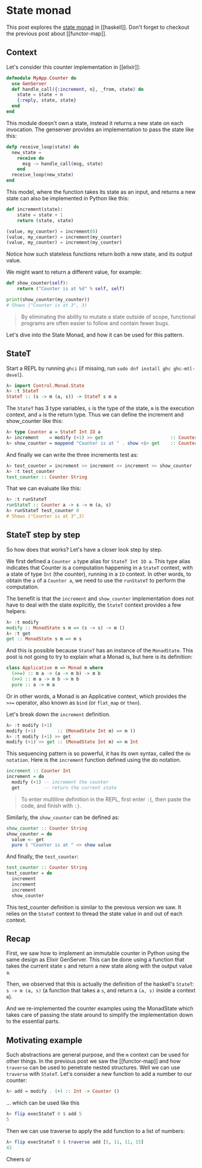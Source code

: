 # State monad

This post explores the [state monad](https://hackage.haskell.org/package/mtl-2.2.2/docs/Control-Monad-State-Lazy.html) in [[haskell]].
Don't forget to checkout the previous post about [[functor-map]].

## Context

Let's consider this counter implementation in [[elixir]]:

```elixir
defmodule MyApp.Counter do
  use GenServer
  def handle_call({:increment, n}, _from, state) do
    state = state + n
    {:reply, state, state}
  end
end
```

This module doesn't own a state, instead it returns a new state on each invocation.
The genserver provides an implementation to pass the state like this:

```elixir
defp receive_loop(state) do
  new_state =
    receive do
      msg -> handle_call(msg, state)
    end
  receive_loop(new_state)
end
```

This model, where the function takes its state as an input, and returns a new state can also be implemented in Python like this:

```python
def increment(state):
    state = state + 1
    return (state, state)

(value, my_counter) = increment(0)
(value, my_counter) = increment(my_counter)
(value, my_counter) = increment(my_counter)
```

Notice how such stateless functions return both a new state, and its output value.

We might want to return a different value, for example:

```python
def show_counter(self):
    return ("Counter is at %d" % self, self)

print(show_counter(my_counter))
# Shows ("Counter is at 3", 3)
```

> By eliminating the ability to mutate a state outside of scope, functional programs are often easier to follow and contain fewer bugs.

Let's dive into the State Monad, and how it can be used for this pattern.

## StateT

Start a REPL by running `ghci` (if missing, run `sudo dnf install ghc ghc-mtl-devel`).

```haskell
λ> import Control.Monad.State
λ> :t StateT
StateT :: (s -> m (a, s)) -> StateT s m a
```

The `StateT` has 3 type variables, `s` is the type of the state, `m` is the execution context, and `a` is the return type.
Thus we can define the increment and show_counter like this:

```haskell
λ> type Counter a = StateT Int IO a
λ> increment    = modify (+1) >> get                         :: Counter Int
λ> show_counter = mappend "Counter is at " . show <$> get    :: Counter String
```

And finally we can write the three increments test as:

```haskell
λ> test_counter = increment >> increment >> increment >> show_counter
λ> :t test_counter
test_counter :: Counter String
```

That we can evaluate like this:

```haskell
λ> :t runStateT
runStateT :: Counter a -> s -> m (a, s)
λ> runStateT test_counter 0
# Shows ("Counter is at 3",3)
```

## StateT step by step

So how does that works? Let's have a closer look step by step.

We first defined a `Counter a` type alias for `StateT Int IO a`.
This type alias indicates that Counter is a computation happening in a `StateT` context, with a state of type `Int` (the counter), running in a `IO` context.
In other words, to obtain the `a` of a `Counter a`, we need to use the `runStateT` to perform the computation.

The benefit is that the `increment` and `show_counter` implementation does not have to deal with the state explicitly, the `StateT` context provides a few helpers:

```haskell
λ> :t modify
modify :: MonadState s m => (s -> s) -> m ()
λ> :t get
get :: MonadState s m => m s
```

And this is possible because `StateT` has an instance of the `MonadState`. This post is not going to try to explain what a Monad is, but here is its definition:

```haskell
class Applicative m => Monad m where
  (>>=) :: m a -> (a -> m b) -> m b
  (>>) :: m a -> m b -> m b
  pure :: a -> m a
```

Or in other words, a Monad is an Applicative context, which provides the `>>=` operator, also known as `bind` (or `flat_map` or `then`).

Let's break down the `increment` definition.

```haskell
λ> :t modify (+1)
modify (+1)        :: (MonadState Int m) => m ()
λ> :t modify (+1) >> get
modify (+1) >> get :: (MonadState Int m) => m Int
```

This sequencing pattern is so powerful, it has its own syntax, called the `do notation`.
Here is the `increment` function defined using the do notation.

```haskell
increment :: Counter Int
increment = do
  modify (+1) -- increment the counter
  get         -- return the current state
```

> To enter multiline definition in the REPL, first enter `:{`, then paste the code, and finish with `:}`.

Similarly, the `show_counter` can be defined as:

```haskell
show_counter :: Counter String
show_counter = do
  value <- get
  pure $ "Counter is at " <> show value
```

And finally, the `test_counter`:

```haskell
test_counter :: Counter String
test_counter = do
  increment
  increment
  increment
  show_counter
```

This test_counter definition is similar to the previous version we saw. It relies on the `StateT` context to thread the state value in and out of each context.

## Recap

First, we saw how to implement an immutable counter in Python using the same design as Elixir GenServer.
This can be done using a function that takes the current state `s` and return a new state along with the output value `a`.

Then, we observed that this is actually the definition of the haskell's `StateT`: `s -> m (a, s)` (a function that takes a `s`, and return a `(a, s)` inside a context `m`).

And we re-implemented the counter examples using the MonadState which takes care of passing the state around to simplify the implementation down to the essential parts.

## Motivating example

Such abstractions are general purpose, and the `m` context can be used for other things.
In the previous post we saw the [[functor-map]] and how `traverse` can be used to penetrate nested structures.
Well we can use `traverse` with `StateT`. Let's consider a new function to add a number to our counter:

```haskell
λ> add = modify . (+) :: Int -> Counter ()
```

… which can be used like this

```haskell
λ> flip execStateT 0 $ add 5
5
```

Then we can use traverse to apply the add function to a list of numbers:

```haskell
λ> flip execStateT 0 $ traverse add [5, 11, 11, 15]
42
```

Cheers o/
